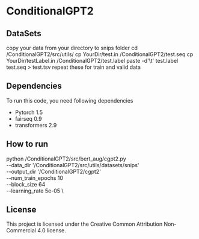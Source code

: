 # ConditionalGPT2

## DataSets 
copy your data from your directory to snips folder
cd  /ConditionalGPT2/src/utils/
cp  YourDir/test.in /ConditionalGPT2/test.seq
cp  YourDir/testLabel.in /ConditionalGPT2/test.label
paste -d'\t'  test.label  test.seq > test.tsv
repeat these for train and valid data

## Dependencies 
To run this code, you need following dependencies 
- Pytorch 1.5
- fairseq 0.9 
- transformers 2.9 

## How to run 
python /ConditionalGPT2/src/bert_aug/cgpt2.py \
         --data_dir '/ConditionalGPT2/src/utils/datasets/snips' \
         --output_dir '/ConditionalGPT2/cgpt2' \
         --num_train_epochs 10 \
         --block_size 64 \
         --learning_rate 5e-05 \

## License

This project is licensed under the Creative Common Attribution Non-Commercial 4.0 license.

   


